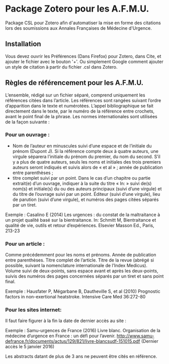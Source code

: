 # Package Zotero pour les A.F.M.U.
Package CSL pour Zotero afin d'automatiser la mise en forme des citations lors des soumissions aux Annales Françaises de Médecine d'Urgence.

## Installation
Vous devez ouvrir les Préférences (Dans Firefox) pour Zotero, dans Cite, et ajouter le fichier avec le bouton '+'.
Ou simplement Google comment ajouter un style de citation à partir du fichier .csl dans Zotero.

## Règles de référencement pour les A.F.M.U.
L’ensemble, rédigé sur un fichier séparé, comprend uniquement les références citées dans l’article. Les références sont rangées suivant l’ordre d’apparition dans le texte et numérotées. L’appel bibliographique se fait directement dans le texte, par le numéro de la référence entre crochets, avant le point final de la phrase. Les normes internationales sont utilisées de la façon suivante :

### Pour un ouvrage :
- Nom de l’auteur en minuscules suivi d’une espace et de l’initiale du prénom (Dupont J). Si la référence compte deux à quatre auteurs, une virgule séparera l’initiale du prénom du premier, du nom du second. S’il y a plus de quatre auteurs, seuls les noms et initiales des trois premiers auteurs seront indiqués et suivis alors de « et al » ;
année de publication entre parenthèses ;
- titre complet suivi par un point. Dans le cas d’un chapitre ou partie extrait(e) d’un ouvrage, indiquer à la suite du titre « In: » suivi de(s) nom(s) et initiale(s) du ou des auteurs principaux (suivi d’une virgule) et du titre de l’ouvrage suivi par un point. Éditeur (suivi d’une virgule), lieu de parution (suivi d’une virgule), et numéros des pages citées séparés par un tiret.

Exemple : Casalino E (2014) Les urgences : du constat de la maltraitance à un projet qualité basé sur la bientraitance. In: Schmitt M, Bientraitance et qualité de vie, outils et retour d’expériences. Elsevier Masson Ed., Paris, 213-23

### Pour un article :
Comme précédemment pour les noms et prénoms. Année de publication entre parenthèses. Titre complet de l’article. Titre de la revue (abrégé si possible, suivant la nomenclature internationale de l’Index Medicus). Volume suivi de deux-points, sans espace avant et après les deux-points, suivis des numéros des pages concernées séparés par un tiret et sans point final.

Exemple : Hausfater P, Mégarbane B, Dautheville S, et al (2010) Prognostic factors in non-exertional heatstroke. Intensive Care Med 36:272-80

### Pour les sites internet:

Il faut faire figurer à la fin la date de dernier accès au site :

Exemple : Samu-urgences de France (2016) Livre blanc. Organisation de la médecine d’urgence en France : un défi pour l’avenir. http://www.samu-defrance.fr/documents/actus/129/821/livre-blancsudf-151015.pdf (Dernier accès le 5 janvier 2016)

Les abstracts datant de plus de 3 ans ne peuvent être cités en référence.
